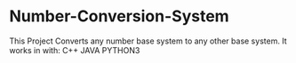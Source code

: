 # Number-Conversion-System
This Project Converts any number base system to any other base system.
It works in with:
  C++
  JAVA
  PYTHON3
